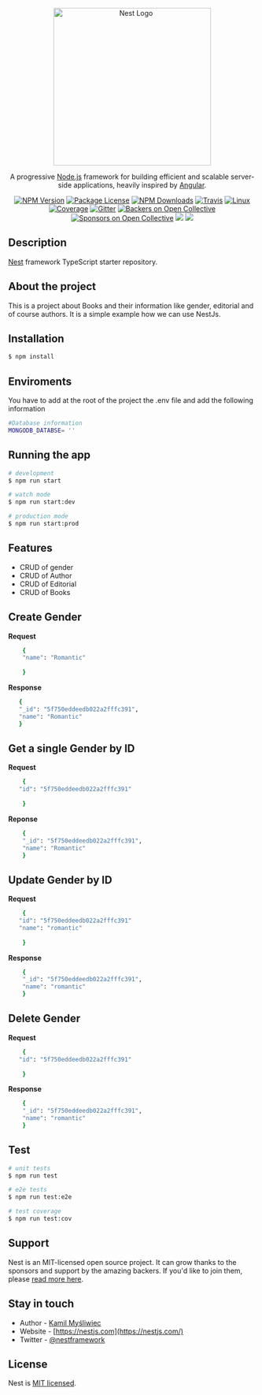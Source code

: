 <p align="center">
  <a href="http://nestjs.com/" target="blank"><img src="https://nestjs.com/img/logo_text.svg" width="320" alt="Nest Logo" /></a>
</p>

[travis-image]: https://api.travis-ci.org/nestjs/nest.svg?branch=master
[travis-url]: https://travis-ci.org/nestjs/nest
[linux-image]: https://img.shields.io/travis/nestjs/nest/master.svg?label=linux
[linux-url]: https://travis-ci.org/nestjs/nest
  
  <p align="center">A progressive <a href="http://nodejs.org" target="blank">Node.js</a> framework for building efficient and scalable server-side applications, heavily inspired by <a href="https://angular.io" target="blank">Angular</a>.</p>
    <p align="center">
<a href="https://www.npmjs.com/~nestjscore"><img src="https://img.shields.io/npm/v/@nestjs/core.svg" alt="NPM Version" /></a>
<a href="https://www.npmjs.com/~nestjscore"><img src="https://img.shields.io/npm/l/@nestjs/core.svg" alt="Package License" /></a>
<a href="https://www.npmjs.com/~nestjscore"><img src="https://img.shields.io/npm/dm/@nestjs/core.svg" alt="NPM Downloads" /></a>
<a href="https://travis-ci.org/nestjs/nest"><img src="https://api.travis-ci.org/nestjs/nest.svg?branch=master" alt="Travis" /></a>
<a href="https://travis-ci.org/nestjs/nest"><img src="https://img.shields.io/travis/nestjs/nest/master.svg?label=linux" alt="Linux" /></a>
<a href="https://coveralls.io/github/nestjs/nest?branch=master"><img src="https://coveralls.io/repos/github/nestjs/nest/badge.svg?branch=master#5" alt="Coverage" /></a>
<a href="https://gitter.im/nestjs/nestjs?utm_source=badge&utm_medium=badge&utm_campaign=pr-badge&utm_content=body_badge"><img src="https://badges.gitter.im/nestjs/nestjs.svg" alt="Gitter" /></a>
<a href="https://opencollective.com/nest#backer"><img src="https://opencollective.com/nest/backers/badge.svg" alt="Backers on Open Collective" /></a>
<a href="https://opencollective.com/nest#sponsor"><img src="https://opencollective.com/nest/sponsors/badge.svg" alt="Sponsors on Open Collective" /></a>
  <a href="https://paypal.me/kamilmysliwiec"><img src="https://img.shields.io/badge/Donate-PayPal-dc3d53.svg"/></a>
  <a href="https://twitter.com/nestframework"><img src="https://img.shields.io/twitter/follow/nestframework.svg?style=social&label=Follow"></a>
</p>
  <!--[![Backers on Open Collective](https://opencollective.com/nest/backers/badge.svg)](https://opencollective.com/nest#backer)
  [![Sponsors on Open Collective](https://opencollective.com/nest/sponsors/badge.svg)](https://opencollective.com/nest#sponsor)-->

## Description

[Nest](https://github.com/nestjs/nest) framework TypeScript starter repository.

## About the project
This is a project about Books and their information like gender, editorial and of course authors. It is a simple example how we can use NestJs.

## Installation

```bash
$ npm install
```
## Enviroments
You have to add at the root of the project the .env file and add the following information

```bash
#Database information
MONGODB_DATABSE= ''
```
## Running the app

```bash
# development
$ npm run start

# watch mode
$ npm run start:dev

# production mode
$ npm run start:prod
```

## Features
 * CRUD of gender
 * CRUD of Author
 * CRUD of Editorial
 * CRUD of Books


## Create Gender

  **Request**
  ```bash
      {
      "name": "Romantic"
      
      }
   ```

  **Response**
   ```bash
      {
      "_id": "5f750eddeedb022a2fffc391",
      "name": "Romantic"
      }
  ```
## Get a single Gender by ID
   **Request**
  ```bash
      {
     "id": "5f750eddeedb022a2fffc391"
      
      }
  ```

   **Reponse**
  ```bash
      {
      "_id": "5f750eddeedb022a2fffc391",
      "name": "Romantic"
      }
 ```
## Update Gender by ID
  **Request**
  ```bash
      {
     "id": "5f750eddeedb022a2fffc391"
     "name": "romantic"
      
      }
  ```

   **Response**
  ```bash
      {
      "_id": "5f750eddeedb022a2fffc391",
      "name": "romantic"
      }
 ```

 ## Delete Gender
   **Request**
  ```bash
      {
     "id": "5f750eddeedb022a2fffc391"
      
      }
  ```

   **Response**
  ```bash
      {
      "_id": "5f750eddeedb022a2fffc391",
      "name": "romantic"
      }
 ```
## Test

```bash
# unit tests
$ npm run test

# e2e tests
$ npm run test:e2e

# test coverage
$ npm run test:cov
```



## Support

Nest is an MIT-licensed open source project. It can grow thanks to the sponsors and support by the amazing backers. If you'd like to join them, please [read more here](https://docs.nestjs.com/support).

## Stay in touch

- Author - [Kamil Myśliwiec](https://kamilmysliwiec.com)
- Website - [https://nestjs.com](https://nestjs.com/)
- Twitter - [@nestframework](https://twitter.com/nestframework)

## License

  Nest is [MIT licensed](LICENSE).
